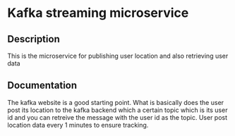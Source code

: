 # Kafka streaming microservice

## Description
This is the microservice for publishing user location and also retrieving user data

## Documentation
The kafka website is a good starting point.
What is basically does the user post its location to the kafka backend which a certain topic which is its user id and you can retreive the message with the user id as the topic. User post location data every 1 minutes to ensure tracking.

